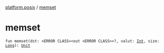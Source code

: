 [platform.posix](index.md) / [memset](./memset.md)

# memset

`fun memset(dst: <ERROR CLASS><out <ERROR CLASS>>?, valut: `[`Int`](https://kotlinlang.org/api/latest/jvm/stdlib/kotlin/-int/index.html)`, size: `[`Long`](https://kotlinlang.org/api/latest/jvm/stdlib/kotlin/-long/index.html)`): `[`Unit`](https://kotlinlang.org/api/latest/jvm/stdlib/kotlin/-unit/index.html)